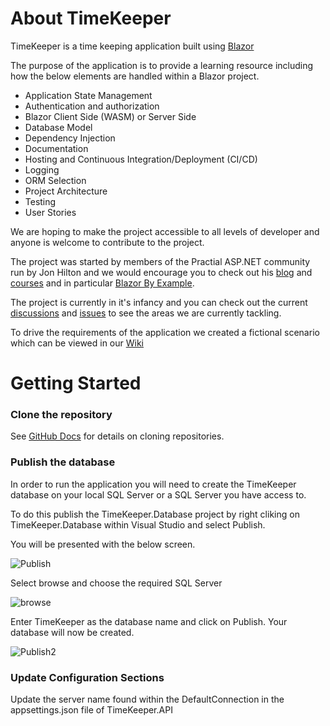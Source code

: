 # About TimeKeeper
TimeKeeper is a time keeping application built using [Blazor](https://dotnet.microsoft.com/apps/aspnet/web-apps/blazor)

The purpose of the application is to provide a learning resource including how the below elements are handled within a Blazor project.

* Application State Management
* Authentication and authorization
* Blazor Client Side (WASM) or Server Side
* Database Model
* Dependency Injection
* Documentation
* Hosting and Continuous Integration/Deployment (CI/CD)
* Logging
* ORM Selection
* Project Architecture
* Testing
* User Stories

We are hoping to make the project accessible to all levels of developer and anyone is welcome to contribute to the project.

The project was started by members of the Practial ASP.NET community run by Jon Hilton and we would encourage you to check out his [blog](https://jonhilton.net/) and [courses](https://practicaldotnet.io/) and in particular [Blazor By Example](https://practicaldotnet.io/c/BlazorByExample).

The project is currently in it's infancy and you can check out the current [discussions](https://github.com/BlazingSaddlesSolutions/TimeKeeper/discussions) and [issues](https://github.com/BlazingSaddlesSolutions/TimeKeeper/issues) to see the areas we are currently tackling.

To drive the requirements of the application we created a fictional scenario which can be viewed in our [Wiki](https://github.com/BlazingSaddlesSolutions/TimeKeeper/wiki/Project-Scenario)

# Getting Started

### Clone the repository

See [GitHub Docs](https://docs.github.com/en/github/creating-cloning-and-archiving-repositories/cloning-a-repository) for details on cloning repositories.

### Publish the database

In order to run the application you will need to create the TimeKeeper database on your local SQL Server or a SQL Server you have access to.

To do this publish the TimeKeeper.Database project by right cliking on TimeKeeper.Database within Visual Studio and select Publish.

You will be presented with the below screen.

![Publish](https://user-images.githubusercontent.com/52583820/118413586-016ae900-b698-11eb-99b3-25eb6178aaa2.png)

Select browse and choose the required SQL Server

![browse](https://user-images.githubusercontent.com/52583820/118413584-00d25280-b698-11eb-8e16-c5f0e4473797.png)

Enter TimeKeeper as the database name and click on Publish. Your database will now be created.

![Publish2](https://user-images.githubusercontent.com/52583820/118413582-00d25280-b698-11eb-84bd-071e114b39aa.png)

### Update Configuration Sections

Update the server name found within the DefaultConnection in the appsettings.json file of TimeKeeper.API



